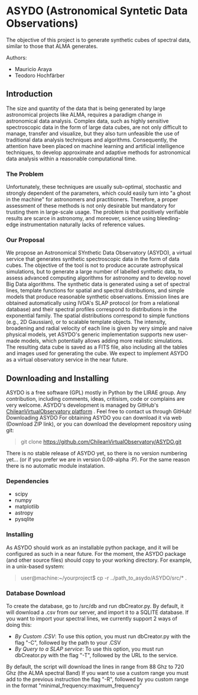 ﻿

# ASYDO (Astronomical Syntetic Data Observations) #

The objective of this project is to generate synthetic cubes of spectral data, similar to those that ALMA generates.

Authors:

 * Mauricio Araya
 * Teodoro Hochfärber


## Introduction ##
The size and quantity of the data that is being generated by large astronomical projects like ALMA, requires a paradigm change in astronomical data analysis. Complex data, such as highly sensitive spectroscopic data in the form of large data cubes, are not only difficult to manage, transfer and visualize, but they also turn unfeasible the use of traditional data analysis techniques and algorithms. Consequently, the attention have been placed on machine learning and artificial intelligence techniques, to develop approximate and adaptive methods for astronomical data analysis within a reasonable computational time.

### The Problem ###

Unfortunately, these techniques are usually sub-optimal, stochastic and strongly dependent of the parameters, which could easily turn into "a ghost in the machine" for astronomers and practitioners. Therefore, a proper assessment of these methods is not only desirable but mandatory for trusting them in large-scale usage. The problem is that positively verifiable results are scarce in astronomy, and moreover, science using bleeding-edge instrumentation naturally lacks of reference values.

### Our Proposal ###

We propose an Astronomical SYnthetic Data Observatory (ASYDO), a virtual service that generates synthetic spectroscopic data in the form of data cubes. The objective of the tool is not to produce accurate astrophysical simulations, but to generate a large number of labelled synthetic data, to assess advanced computing algorithms for astronomy and to develop novel Big Data algorithms. The synthetic data is generated using a set of spectral lines, template functions for spatial and spectral distributions, and simple models that produce reasonable synthetic observations. Emission lines are obtained automatically using IVOA's SLAP protocol (or from a relational database) and their spectral profiles correspond to distributions in the exponential family. The spatial distributions correspond to simple functions (e.g., 2D Gaussian), or to scalable template objects. The intensity, broadening and radial velocity of each line is given by very simple and naive physical models, yet ASYDO's generic implementation supports new user-made models, which potentially allows adding more realistic simulations. The resulting data cube is saved as a FITS file, also including all the tables and images used for generating the cube. We expect to implement ASYDO as a virtual observatory service in the near future.


## Downloading and Installing ##

ASYDO is a free software (GPL) mostly in Python by the LIRAE group. Any contribution, including comments, ideas, critisism, code or complains are very welcome. 
ASYDO's development is managed by GitHub's [ChileanVirtualObservatory platform](https://github.com/ChileanVirtualObservatory/ASYDO) . Feel free to contact us through GitHub!
Downloading ASYDO
For obtaining ASYDO you can download it via web (Download ZIP link), or you can download the development repository using git:

> git clone https://github.com/ChileanVirtualObservatory/ASYDO.git

There is no stable release of ASYDO yet, so there is no version numbering yet... (or if you prefer we are in version 0.09-alpha :P).
For the same reason there is no automatic module instalation. 

### Dependencies ###
 * scipy
 * numpy
 * matplotlib
 * astropy 
 * pysqlite


###  Installing ###
As ASYDO should work as an installable python package, and it will be configured as such in a near future. For the moment, the ASYDO package (and other source files) 
should copy to your working directory. For example, in a unix-based system:

>  user@machine:~/yourproject$ cp -r ../path\_to\_asydo/ASYDO/src/\* .

### Database Download ### 
To create the database, go to /src/db and run dbCreator.py. By default, it will download a .csv from our server, and import it to a SQLITE database.
If you want to import your spectral lines, we currently support 2 ways of doing this:
  * *By Custom .CSV*: To use this option, you must run dbCreator.py with the flag "-C", followed by the path to your .CSV
  * *By Query to a SLAP service*: To use this option, you must run dbCreator.py with the flag "-T", followed by the URL to the service.

By default, the script will download the lines in range from 88 Ghz to 720 Ghz (the ALMA spectral Band)
If you want to use a custom range you must add to the previous instruction the flag "-R", followed by you custom range in the format "minimal_frequency:maximum_frequency"


